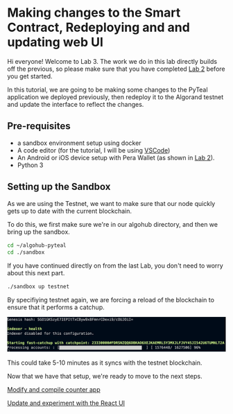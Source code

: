 # Making changes to the Smart Contract, Redeploying and and updating web UI

Hi everyone! Welcome to Lab 3. The work we do in this lab directly builds off the previous, so please make sure that you have completed [Lab 2](../Lab2/README.md) before you get started.

In this tutorial, we are going to be making some changes to the PyTeal application we deployed previously, then redeploy it to the Algorand testnet and update the interface to reflect the changes.

## Pre-requisites
- a sandbox environment setup using docker
- A code editor (for the tutorial, I will be using [VSCode](https://code.visualstudio.com/))
- An Android or iOS device setup with Pera Wallet (as shown in [Lab 2](../Lab2/README.md)).
- Python 3

## Setting up the Sandbox
As we are using the Testnet, we want to make sure that our node quickly gets up to date with the current blockchain.

To do this, we first make sure we're in our algohub directory, and then we bring up the sandbox.

```bash
cd ~/algohub-pyteal
cd ./sandbox
```

If you have continued directly on from the last Lab, you don't need to worry about this next part.

```bash
./sandbox up testnet
```

By specifiying testnet again, we are forcing a reload of the blockchain to ensure that it performs a catchup.

![Fast catchup progress in terminal](./fastcatchup.png) 

This could take 5-10 minutes as it syncs with the testnet blockchain.

Now that we have that setup, we're ready to move to the next steps.

[Modify and compile counter app](./modifyAndDeploy.md)

[Update and experiment with the React UI](./updateUI.md)